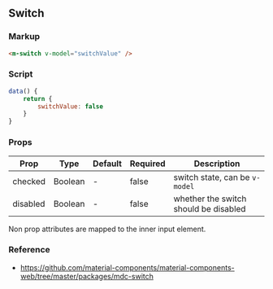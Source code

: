 ## Switch

### Markup

```html
<m-switch v-model="switchValue" />
```

### Script

```javascript
data() {
    return {
        switchValue: false
    }
}
```

### Props

| Prop | Type | Default | Required | Description |
|------|------|---------|----------|-------------|
| checked | Boolean | - | false | switch state, can be `v-model` |
| disabled | Boolean | - | false | whether the switch should be disabled |

Non prop attributes are mapped to the inner input element.

### Reference

- https://github.com/material-components/material-components-web/tree/master/packages/mdc-switch
